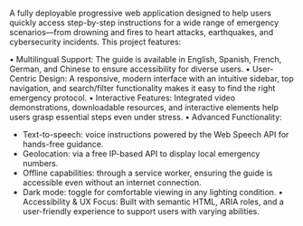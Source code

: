 A fully deployable progressive web application designed to help users quickly access step-by-step instructions for a wide range of emergency scenarios—from drowning and fires to heart attacks, earthquakes, and cybersecurity incidents. This project features:

 • Multilingual Support: The guide is available in English, Spanish, French, German, and Chinese to ensure accessibility for diverse users.
 • User-Centric Design: A responsive, modern interface with an intuitive sidebar, top navigation, and search/filter functionality makes it easy to find the right emergency protocol.
 • Interactive Features: Integrated video demonstrations, downloadable resources, and interactive elements help users grasp essential steps even under stress.
 • Advanced Functionality:
   - Text-to-speech: voice instructions powered by the Web Speech API for hands-free guidance.
   - Geolocation: via a free IP-based API to display local emergency numbers.
   - Offline capabilities: through a service worker, ensuring the guide is accessible even without an internet connection.
   - Dark mode: toggle for comfortable viewing in any lighting condition.
 • Accessibility & UX Focus: Built with semantic HTML, ARIA roles, and a user-friendly experience to support users with varying abilities.
